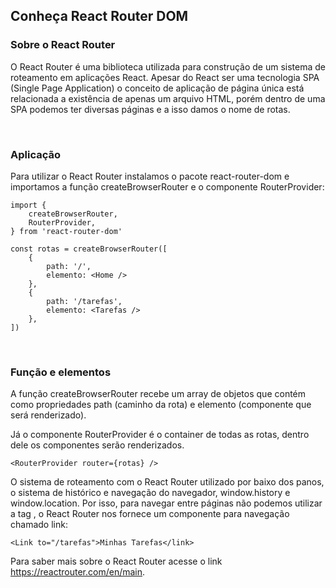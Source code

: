 ## Conheça React Router DOM
### Sobre o React Router 
O React Router é uma biblioteca utilizada para construção de um sistema de roteamento em aplicações React. Apesar do React ser uma tecnologia SPA (Single Page Application) o conceito de aplicação de página única está relacionada a existência de apenas um arquivo HTML, porém dentro de uma SPA podemos ter diversas páginas e a isso damos o nome de rotas.

<br>

### Aplicação 
Para utilizar o React Router instalamos o pacote react-router-dom e importamos a função createBrowserRouter e o componente RouterProvider: 
```
import {       
    createBrowserRouter,       
    RouterProvider, 
} from 'react-router-dom'

const rotas = createBrowserRouter([        
    {           
        path: '/',           
        elemento: <Home /> 
    }, 
    {           
        path: '/tarefas',           
        elemento: <Tarefas /> 
    }, 
])
```

<br>

### Função e elementos 
A função createBrowserRouter recebe um array de objetos que contém como propriedades path (caminho da rota) e elemento (componente que será renderizado). 

Já o componente RouterProvider é o container de todas as rotas, dentro dele os componentes serão renderizados. 
```
<RouterProvider router={rotas} />
```

O sistema de roteamento com o React Router utilizado por baixo dos panos, o sistema de histórico e navegação do navegador, window.history e window.location. Por isso, para navegar entre páginas não podemos utilizar a tag <a>, o React Router nos fornece um componente para navegação chamado link: 
```
<Link to="/tarefas">Minhas Tarefas</link> 
```

Para saber mais sobre o React Router acesse o link https://reactrouter.com/en/main.